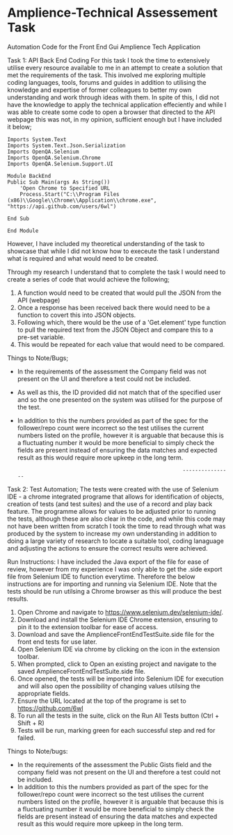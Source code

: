 # Amplience-Technical Assessement Task
Automation Code for the Front End Gui Amplience Tech Application

Task 1: API Back End Coding
For this task I took the time to extensively utilise every resource available to me in an attempt to create a solution that met the requirements of the task. This involved me exploring multiple coding languages, tools, forums and guides in addition to utilising the knowledge and expertise of former colleagues to better my own understanding and work through ideas with them. In spite of this, I did not have the knowledge to apply the technical application effeciently and while I was able to create some code to open a browser that directed to the API webpage this was not, in my opinion, sufficient enough but I have included it below;

    Imports System.Text
    Imports System.Text.Json.Serialization
    Imports OpenQA.Selenium
    Imports OpenQA.Selenium.Chrome
    Imports OpenQA.Selenium.Support.UI

    Module BackEnd
    Public Sub Main(args As String())
        'Open Chrome to Specified URL
        Process.Start("C:\\Program Files (x86)\\Google\\Chrome\\Application\\chrome.exe", "https://api.github.com/users/6wl")

    End Sub

    End Module

However, I have included my theoretical understanding of the task to showcase that while I did not know how to execeute the task I understand what is required and what would need to be created.

Through my research I understand that to complete the task I would need to create a series of code that would achieve the following;
1) A function would need to be created that would pull the JSON from the API (webpage)
2) Once a response has been received back there would need to be a function to covert this into JSON objects.
3) Following which, there would be the use of a 'Get.element' type function to pull the required text from the JSON Object and compare this to a pre-set variable.
4) This would be repeated for each value that would need to be compared.

Things to Note/Bugs;
- In the requirements of the assessment the Company field was not present on the UI and therefore a test could not be included. 
- As well as this, the ID provided did not match that of the specified user and so the one presented on the system was utilised for the purpose of the test.
- In addition to this the numbers provided as part of the spec for the follower/repo count were incorrect so the test utilises the current numbers listed on the profile, however it is arguable that because this is a fluctuating number it would be more beneficial to simply check the fields are present instead of ensuring the data matches and expected result as this would require more upkeep in the long term.

                                                           ----------------
Task 2: Test Automation;
The tests were created with the use of Selenium IDE - a chrome integrated programe that allows for identification of objects, creation of tests (and test suites) and the use of a record and play back feature. The programme allows for values to be adjusted prior to running the tests, although these are also clear in the code, and while this code may not have been written from scratch I took the time to read through what was produced by the system to increase my own understanding in addition to doing a large variety of research to locate a suitable tool, coding lanaguage and adjusting the actions to ensure the correct results were achieved.

Run Instructions:
I have included the Java export of the file for ease of review, however from my experience I was only able to get the .side export file from Selenium IDE to function everytime. Therefore the below instructions are for importing and running via Selenium IDE. Note that the tests should be run utilsing a Chrome browser as this will produce the best results.

1) Open Chrome and navigate to https://www.selenium.dev/selenium-ide/.
2) Download and install the Selenium IDE Chrome extension, ensuring to pin it to the extension toolbar for ease of access.
3) Download and save the AmplienceFrontEndTestSuite.side file for the front end tests for use later.
4) Open Selenium IDE via chrome by clicking on the icon in the extension toolbar.
5) When prompted, click to Open an existing project and navigate to the saved AmplienceFrontEndTestSuite.side file.
6) Once opened, the tests will be imported into Selenium IDE for execution and will also open the possibility of changing values utilsing the appropriate fields. 
7) Ensure the URL located at the top of the programe is set to https://github.com/6wl
8) To run all the tests in the suite, click on the Run All Tests button (Ctrl + Shift + R)
9) Tests will be run, marking green for each successful step and red for failed.

Things to Note/bugs:
- In the requirements of the assessment the Public Gists field and the company field was not present on the UI and therefore a test could not be included. 
- In addition to this the numbers provided as part of the spec for the follower/repo count were incorrect so the test utilises the current numbers listed on the profile, however it is arguable that because this is a fluctuating number it would be more beneficial to simply check the fields are present instead of ensuring the data matches and expected result as this would require more upkeep in the long term.
